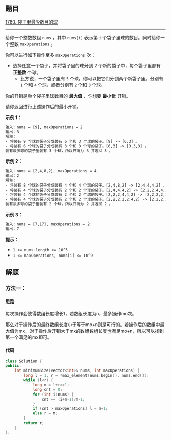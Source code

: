 ## 题目

[1760. 袋子里最少数目的球](https://leetcode.cn/problems/minimum-limit-of-balls-in-a-bag/)

---

给你一个整数数组 `nums` ，其中 `nums[i]` 表示第 `i` 个袋子里球的数目。同时给你一个整数 `maxOperations` 。

你可以进行如下操作至多 `maxOperations` 次：

-   选择任意一个袋子，并将袋子里的球分到 2 个新的袋子中，每个袋子里都有 **正整数** 个球。
    -   比方说，一个袋子里有 `5` 个球，你可以把它们分到两个新袋子里，分别有 `1` 个和 `4` 个球，或者分别有 `2` 个和 `3` 个球。

你的开销是单个袋子里球数目的 **最大值** ，你想要 **最小化** 开销。

请你返回进行上述操作后的最小开销。

  

**示例 1：**

```txt
输入：nums = [9], maxOperations = 2
输出：3
解释：
- 将装有 9 个球的袋子分成装有 6 个和 3 个球的袋子。[9] -> [6,3] 。
- 将装有 6 个球的袋子分成装有 3 个和 3 个球的袋子。[6,3] -> [3,3,3] 。
装有最多球的袋子里装有 3 个球，所以开销为 3 并返回 3 。
```

**示例 2：**

```txt
输入：nums = [2,4,8,2], maxOperations = 4
输出：2
解释：
- 将装有 8 个球的袋子分成装有 4 个和 4 个球的袋子。[2,4,8,2] -> [2,4,4,4,2] 。
- 将装有 4 个球的袋子分成装有 2 个和 2 个球的袋子。[2,4,4,4,2] -> [2,2,2,4,4,2] 。
- 将装有 4 个球的袋子分成装有 2 个和 2 个球的袋子。[2,2,2,4,4,2] -> [2,2,2,2,2,4,2] 。
- 将装有 4 个球的袋子分成装有 2 个和 2 个球的袋子。[2,2,2,2,2,4,2] -> [2,2,2,2,2,2,2,2] 。
装有最多球的袋子里装有 2 个球，所以开销为 2 并返回 2 。
```

**示例 3：**

```txt
输入：nums = [7,17], maxOperations = 2
输出：7
```
  

**提示：**

-   `1 <= nums.length <= 10^5`
-   `1 <= maxOperations, nums[i] <= 10^9`

  

## 解题

### 方法一：

#### 思路

每次操作会使得数组长度增长1，若数组长度为n，最多操作mo次。

那么对于操作后的最终数组长度小于等于mo+n则是可行的。若操作后的数组中最大值为mx，对于操作后开销大于mx的数组数组长度也满足mo+n，所以可以找到第一个满足的mx即可。

#### 代码

```cpp
class Solution {
public:
    int minimumSize(vector<int>& nums, int maxOperations) {
        long l = 1, r = *max_element(nums.begin(), nums.end());
        while (l<r) {
            long m = l+r>>1;
            long cnt = 0;
            for (int i:nums) {
                cnt += (i+m-1)/m-1;
            }
            if (cnt > maxOperations) l = m+1;
            else r = m;
        }
        return r;
    }
};
```
